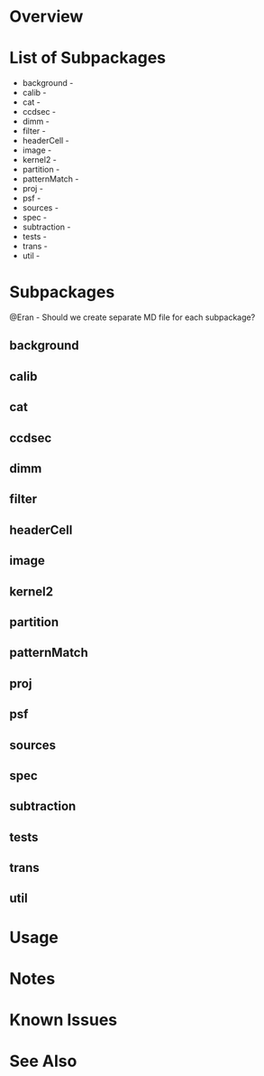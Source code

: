 # Overview


# List of Subpackages


- background - 
- calib - 
- cat - 
- ccdsec - 
- dimm - 
- filter - 
- headerCell - 
- image - 
- kernel2 - 
- partition - 
- patternMatch - 
- proj - 
- psf - 
- sources - 
- spec - 
- subtraction - 
- tests - 
- trans - 
- util - 
               

# Subpackages

@Eran - Should we create separate MD file for each subpackage?


## background

## calib

## cat

## ccdsec

## dimm

## filter

## headerCell

## image

## kernel2

## partition

## patternMatch

## proj

## psf

## sources

## spec

## subtraction

## tests

## trans

## util



# Usage


# Notes


# Known Issues


# See Also

